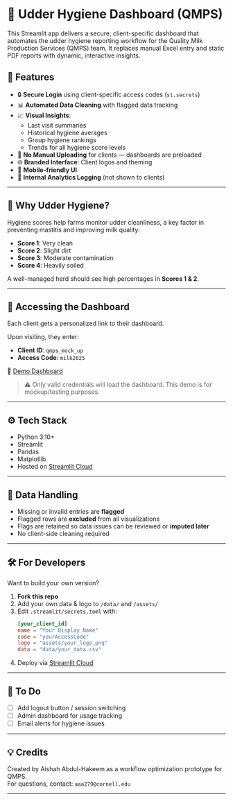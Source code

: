 # 🐄 Udder Hygiene Dashboard (QMPS)

This Streamlit app delivers a secure, client-specific dashboard that automates the udder hygiene reporting workflow for the Quality Milk Production Services (QMPS) team. It replaces manual Excel entry and static PDF reports with dynamic, interactive insights.

## 🚀 Features

- 🔒 **Secure Login** using client-specific access codes (`st.secrets`)
- 📊 **Automated Data Cleaning** with flagged data tracking
- 📈 **Visual Insights**:
  - Last visit summaries
  - Historical hygiene averages
  - Group hygiene rankings
  - Trends for all hygiene score levels
- 🧼 **No Manual Uploading** for clients — dashboards are preloaded
- 🌐 **Branded Interface**: Client logos and theming
- 📂 **Mobile-friendly UI**
- 🔐 **Internal Analytics Logging** (not shown to clients)

---

## 🧬 Why Udder Hygiene?

Hygiene scores help farms monitor udder cleanliness, a key factor in preventing mastitis and improving milk quality:

- **Score 1**: Very clean  
- **Score 2**: Slight dirt  
- **Score 3**: Moderate contamination  
- **Score 4**: Heavily soiled

A well-managed herd should see high percentages in **Scores 1 & 2**.

---

## 🔐 Accessing the Dashboard

Each client gets a personalized link to their dashboard.

Upon visiting, they enter:

- **Client ID**: `qmps_mock_up`
- **Access Code**: `milk2025`

🔗 [Demo Dashboard](https://qmps-mockup.streamlit.app)

> ⚠️ Only valid credentials will load the dashboard. This demo is for mockup/testing purposes.

---

## ⚙️ Tech Stack

- Python 3.10+
- Streamlit
- Pandas
- Matplotlib
- Hosted on [Streamlit Cloud](https://streamlit.io/cloud)

---

## 🧪 Data Handling

- Missing or invalid entries are **flagged**
- Flagged rows are **excluded** from all visualizations
- Flags are retained so data issues can be reviewed or **imputed later**
- No client-side cleaning required

---

## 🛠 For Developers

Want to build your own version?

1. **Fork this repo**
2. Add your own data & logo to `/data/` and `/assets/`
3. Edit `.streamlit/secrets.toml` with:
    ```toml
    [your_client_id]
    name = "Your Display Name"
    code = "yourAccessCode"
    logo = "assets/your_logo.png"
    data = "data/your_data.csv"
    ```
4. Deploy via [Streamlit Cloud](https://streamlit.io/cloud)

---

## 📌 To Do

- [ ] Add logout button / session switching
- [ ] Admin dashboard for usage tracking
- [ ] Email alerts for hygiene issues

---

## 💡 Credits

Created by Aishah Abdul-Hakeem as a workflow optimization prototype for QMPS.  
For questions, contact: `aaa279@cornell.edu` 

---


